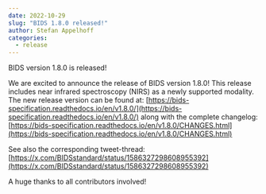```yaml
---
date: 2022-10-29
slug: "BIDS 1.8.0 released!"
author: Stefan Appelhoff
categories:
  - release
---
```


BIDS version 1.8.0 is released!

<!-- more -->

We are excited to announce the release of BIDS version 1.8.0!
This release includes near infrared spectroscopy (NIRS) as a newly supported modality.
The new release version can be found at:
[https://bids-specification.readthedocs.io/en/v1.8.0/](https://bids-specification.readthedocs.io/en/v1.8.0/)
along with the complete changelog:
[https://bids-specification.readthedocs.io/en/v1.8.0/CHANGES.html](https://bids-specification.readthedocs.io/en/v1.8.0/CHANGES.html)

See also the corresponding tweet-thread:
[https://x.com/BIDSstandard/status/1586327298608955392](https://x.com/BIDSstandard/status/1586327298608955392)

A huge thanks to all contributors involved!

